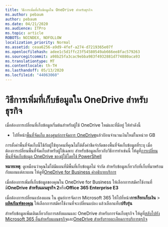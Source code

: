 ```yaml
---
title: วิธีการเพิ่มที่เก็บข้อมูลใน OneDrive สําหรับธุรกิจ
ms.author: pebaum
author: pebaum
ms.date: 04/21/2020
ms.audience: ITPro
ms.topic: article
ROBOTS: NOINDEX, NOFOLLOW
localization_priority: Normal
ms.assetid: ceaa6256-a9d9-4fef-a274-d7219365e07f
ms.openlocfilehash: adee1c5d1ffc23f54580549ab666ee8fac579263
ms.sourcegitcommit: a98b25fa3cac9ebba983f4932881d774880aca93
ms.translationtype: MT
ms.contentlocale: th-TH
ms.lasthandoff: 05/13/2020
ms.locfileid: "44063060"
---
```

# <a name="how-to-increase-storage-in-onedrive-for-business"></a>วิธีการเพิ่มที่เก็บข้อมูลใน OneDrive สําหรับธุรกิจ

เมื่อต้องการเปลี่ยนที่เก็บข้อมูลเริ่มต้นสําหรับผู้ใช้ OneDrive ใหม่และที่มีอยู่ ให้ทําดังนี้
  
- ไปที่หน้า[พื้นที่จัดเก็บ ของศูนย์การจัดการ OneDrive](https://admin.onedrive.com/?v=StorageSettings)แล้วป้อนจํานวนเงินใหม่ในหน่วย GB

การตั้งค่าพื้นที่จัดเก็บนี้ใช้กับผู้ใช้ทุกคนที่คุณไม่ได้ตั้งค่าขีดจํากัดของพื้นที่จัดเก็บข้อมูลที่ระบุ เมื่อต้องการเปลี่ยนพื้นที่จัดเก็บสําหรับผู้ใช้เฉพาะ สําหรับข้อมูลเกี่ยวกับวิธีการทําเช่นนี้ ให้ดูที่[การเปลี่ยนพื้นที่จัดเก็บข้อมูล OneDrive ของผู้ใช้โดยใช้ PowerShell](https://go.microsoft.com/fwlink/?linkid=866402)

**หมายเหตุ**: ดูเหมือนว่าคุณไม่ได้มีแผนที่มีพื้นที่เก็บข้อมูลไม่ จํากัด สําหรับข้อมูลเกี่ยวกับที่เก็บที่มาพร้อมกับแผนแต่ละแผน ให้ดูที่[OneDrive for Business คําอธิบายบริการ](https://go.microsoft.com/fwlink/p/?LinkID=826071)
  
เมื่อต้องการเพิ่มที่เก็บข้อมูลของคุณใน OneDrive for Business ให้เลือกการสมัครใช้งานที่มี**OneDrive สําหรับแผนธุรกิจ 2**หรือ**Office 365 Enterprise E3** 
  
เมื่อต้องการเปลี่ยนแปลงแผน ใน ศูนย์การจัดการ Microsoft 365 ให้ไปที่หน้า**การเรียกเก็บเงิน** \> **[ผลิตภัณฑ์ของคุณ](https://go.microsoft.com/fwlink/p/?linkid=842054)** ให้เลือกการสมัครใช้งานที่จะเปลี่ยนแปลง แล้วเลือกแท็บ**ปรับรุ่น**
  
สําหรับข้อมูลเพิ่มเติมเกี่ยวกับการสลับแผนและ OneDrive สําหรับการจัดเก็บธุรกิจ ให้ดูที่[สลับไปยัง Microsoft 365 อื่นสําหรับแผนธุรกิจ](https://go.microsoft.com/fwlink/?LinkId=2031117)และ[OneDrive สําหรับรายละเอียดการบริการธุรกิจ](https://go.microsoft.com/fwlink/p/?LinkId-2031122)